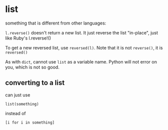# list

something that is different from other languages:

`l.reverse()` doesn't return a new list.  It just reverse the list "in-place", just like Ruby's l.reverse!()

To get a new reversed list, use `reversed(l)`.  Note that it is not `reverse()`, it is `reversed()`

As with `dict`, cannot use `list` as a variable name.  Python will not error on you, which is not so good.




## converting to a list

can just use

    list(something)

instead of

    [i for i in something]
